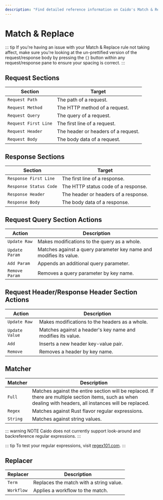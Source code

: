 ```yaml
---
description: "Find detailed reference information on Caido's Match & Replace feature including request/response sections, actions, matchers, and replacers."
---
```


# Match & Replace

::: tip
If you're having an issue with your Match & Replace rule not taking affect,
make sure you're looking at the un-prettified version of the request/response body by pressing the `{}` button within any request/response pane to ensure your spacing is correct.
:::

## Request Sections

| Section | Target |
|---------|-------------|
| `Request Path` | The path of a request. |
| `Request Method` | The HTTP method of a request. |
| `Request Query` | The query of a request. |
| `Request First Line` | The first line of a request. |
| `Request Header` | The header or headers of a request. |
| `Request Body` | The body data of a request. |

## Response Sections

| Section | Target |
|---------|-------------|
| `Response First Line` | The first line of a response. |
| `Response Status Code` | The HTTP status code of a response. |
| `Response Header` | The header or headers of a response. |
| `Response Body` | The body data of a response. |

## Request Query Section Actions

| Action | Description |
|--------|-------------|
| `Update Raw` | Makes modifications to the query as a whole. |
| `Update Param` | Matches against a query parameter key name and modifies its value. |
| `Add Param` | Appends an additional query parameter. |
| `Remove Param` | Removes a query parameter by key name. |

## Request Header/Response Header Section Actions

| Action | Description |
|--------|-------------|
| `Update Raw` | Makes modifications to the headers as a whole. |
| `Update Value` | Matches against a header's key name and modifies its value. |
| `Add` | Inserts a new header key-value pair. |
| `Remove` | Removes a header by key name. |

## Matcher

| Matcher | Description |
|---------|-------------|
| `Full` | Matches against the entire section will be replaced. If there are multiple section items, such as when dealing with headers, all instances will be replaced. |
| `Regex` | Matches against Rust flavor regular expressions. |
| `String` | Matches against string values. |

::: warning NOTE
Caido does not currently support look-around and backreference regular expressions.
:::

::: tip
To test your regular expressions, visit [regex101.com](https://regex101.com/).
:::

## Replacer

| Replacer | Description |
|----------|-------------|
| `Term` | Replaces the match with a string value. |
| `Workflow` | Applies a workflow to the match. |
